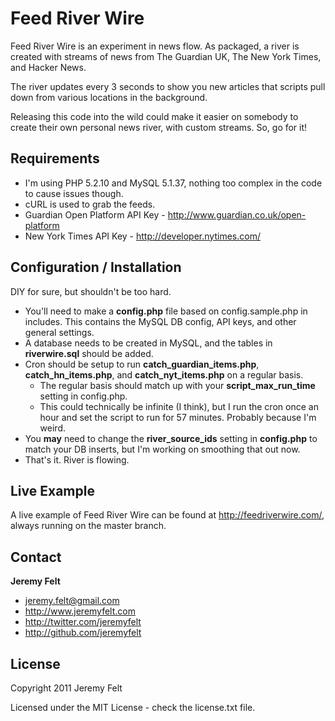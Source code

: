 Feed River Wire
=================

Feed River Wire is an experiment in news flow. As packaged, a river is created with streams of news from The Guardian UK, The New York Times, and Hacker News.

The river updates every 3 seconds to show you new articles that scripts pull down from various locations in the background.

Releasing this code into the wild could make it easier on somebody to create their own personal news river, with custom streams. So, go for it!

Requirements
-------------------

+ I'm using PHP 5.2.10 and MySQL 5.1.37, nothing too complex in the code to cause issues though.
+ cURL is used to grab the feeds.
+ Guardian Open Platform API Key - http://www.guardian.co.uk/open-platform
+ New York Times API Key - http://developer.nytimes.com/

Configuration / Installation
----------------------------------

DIY for sure, but shouldn't be too hard.
+ You'll need to make a **config.php** file based on config.sample.php in includes. This contains the MySQL DB config, API keys, and other general settings.
+ A database needs to be created in MySQL, and the tables in **riverwire.sql** should be added.
+ Cron should be setup to run **catch_guardian_items.php**, **catch_hn_items.php**, and **catch_nyt_items.php** on a regular basis.
    + The regular basis should match up with your **script_max_run_time** setting in config.php.
    + This could technically be infinite (I think), but I run the cron once an hour and set the script to run for 57 minutes. Probably because I'm weird.
+ You **may** need to change the **river_source_ids** setting in **config.php** to match your DB inserts, but I'm working on smoothing that out now.
+ That's it. River is flowing.

Live Example
---------------

A live example of Feed River Wire can be found at http://feedriverwire.com/, always running on the master branch.

Contact
-------

**Jeremy Felt**

+ jeremy.felt@gmail.com
+ http://www.jeremyfelt.com
+ http://twitter.com/jeremyfelt
+ http://github.com/jeremyfelt

License
---------------------

Copyright 2011 Jeremy Felt

Licensed under the MIT License - check the license.txt file.